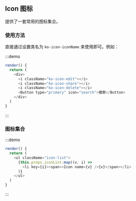 ## Icon 图标

提供了一套常用的图标集合。

### 使用方法

直接通过设置类名为 `ko-icon-iconName` 来使用即可。例如：

:::demo
```js
render() {
  return (
    <div>
      <i className="ko-icon-edit"></i>
      <i className="ko-icon-share"></i>
      <i className="ko-icon-delete"></i>
      <Button type="primary" icon="search">搜索</Button>
    </div>
  )
}
```
:::

### 图标集合

:::demo
```js
render() {
  return (
    <ul className="icon-list">
      {this.props.iconList.map((v, i) =>
        <li key={i}><span><Icon name={v} />{v}</span></li>
      )}
    </ul>
  )
}
```
:::
